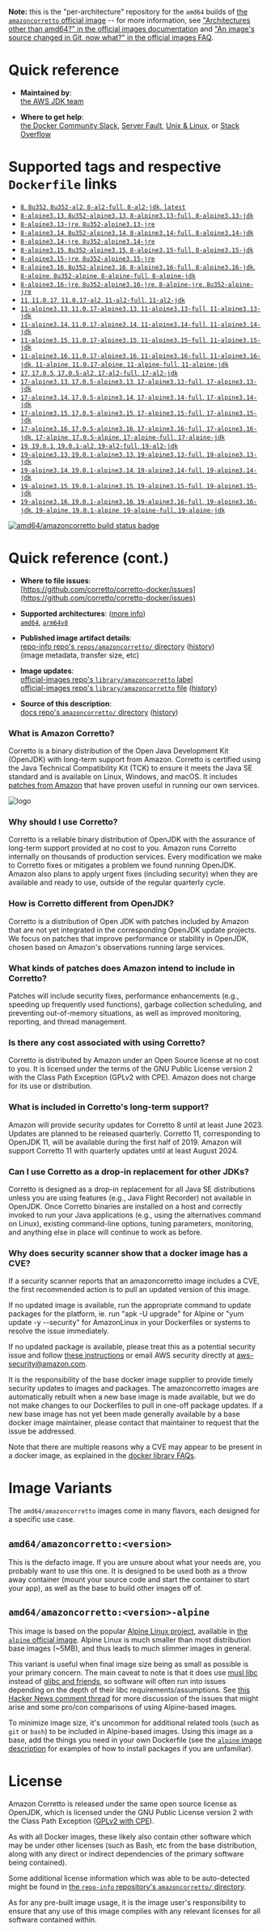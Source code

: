 <!--

********************************************************************************

WARNING:

    DO NOT EDIT "amazoncorretto/README.md"

    IT IS AUTO-GENERATED

    (from the other files in "amazoncorretto/" combined with a set of templates)

********************************************************************************

-->

**Note:** this is the "per-architecture" repository for the `amd64` builds of [the `amazoncorretto` official image](https://hub.docker.com/_/amazoncorretto) -- for more information, see ["Architectures other than amd64?" in the official images documentation](https://github.com/docker-library/official-images#architectures-other-than-amd64) and ["An image's source changed in Git, now what?" in the official images FAQ](https://github.com/docker-library/faq#an-images-source-changed-in-git-now-what).

# Quick reference

-	**Maintained by**:  
	[the AWS JDK team](https://github.com/corretto/corretto-docker)

-	**Where to get help**:  
	[the Docker Community Slack](https://dockr.ly/comm-slack), [Server Fault](https://serverfault.com/help/on-topic), [Unix & Linux](https://unix.stackexchange.com/help/on-topic), or [Stack Overflow](https://stackoverflow.com/help/on-topic)

# Supported tags and respective `Dockerfile` links

-	[`8`, `8u352`, `8u352-al2`, `8-al2-full`, `8-al2-jdk`, `latest`](https://github.com/corretto/corretto-docker/blob/24e5c2ee21dbd8c94b89e6a06f946723d29e5b04/8/jdk/al2/Dockerfile)
-	[`8-alpine3.13`, `8u352-alpine3.13`, `8-alpine3.13-full`, `8-alpine3.13-jdk`](https://github.com/corretto/corretto-docker/blob/24e5c2ee21dbd8c94b89e6a06f946723d29e5b04/8/jdk/alpine/3.13/Dockerfile)
-	[`8-alpine3.13-jre`, `8u352-alpine3.13-jre`](https://github.com/corretto/corretto-docker/blob/24e5c2ee21dbd8c94b89e6a06f946723d29e5b04/8/jre/alpine/3.13/Dockerfile)
-	[`8-alpine3.14`, `8u352-alpine3.14`, `8-alpine3.14-full`, `8-alpine3.14-jdk`](https://github.com/corretto/corretto-docker/blob/24e5c2ee21dbd8c94b89e6a06f946723d29e5b04/8/jdk/alpine/3.14/Dockerfile)
-	[`8-alpine3.14-jre`, `8u352-alpine3.14-jre`](https://github.com/corretto/corretto-docker/blob/24e5c2ee21dbd8c94b89e6a06f946723d29e5b04/8/jre/alpine/3.14/Dockerfile)
-	[`8-alpine3.15`, `8u352-alpine3.15`, `8-alpine3.15-full`, `8-alpine3.15-jdk`](https://github.com/corretto/corretto-docker/blob/24e5c2ee21dbd8c94b89e6a06f946723d29e5b04/8/jdk/alpine/3.15/Dockerfile)
-	[`8-alpine3.15-jre`, `8u352-alpine3.15-jre`](https://github.com/corretto/corretto-docker/blob/24e5c2ee21dbd8c94b89e6a06f946723d29e5b04/8/jre/alpine/3.15/Dockerfile)
-	[`8-alpine3.16`, `8u352-alpine3.16`, `8-alpine3.16-full`, `8-alpine3.16-jdk`, `8-alpine`, `8u352-alpine`, `8-alpine-full`, `8-alpine-jdk`](https://github.com/corretto/corretto-docker/blob/24e5c2ee21dbd8c94b89e6a06f946723d29e5b04/8/jdk/alpine/3.16/Dockerfile)
-	[`8-alpine3.16-jre`, `8u352-alpine3.16-jre`, `8-alpine-jre`, `8u352-alpine-jre`](https://github.com/corretto/corretto-docker/blob/24e5c2ee21dbd8c94b89e6a06f946723d29e5b04/8/jre/alpine/3.16/Dockerfile)
-	[`11`, `11.0.17`, `11.0.17-al2`, `11-al2-full`, `11-al2-jdk`](https://github.com/corretto/corretto-docker/blob/24e5c2ee21dbd8c94b89e6a06f946723d29e5b04/11/jdk/al2/Dockerfile)
-	[`11-alpine3.13`, `11.0.17-alpine3.13`, `11-alpine3.13-full`, `11-alpine3.13-jdk`](https://github.com/corretto/corretto-docker/blob/24e5c2ee21dbd8c94b89e6a06f946723d29e5b04/11/jdk/alpine/3.13/Dockerfile)
-	[`11-alpine3.14`, `11.0.17-alpine3.14`, `11-alpine3.14-full`, `11-alpine3.14-jdk`](https://github.com/corretto/corretto-docker/blob/24e5c2ee21dbd8c94b89e6a06f946723d29e5b04/11/jdk/alpine/3.14/Dockerfile)
-	[`11-alpine3.15`, `11.0.17-alpine3.15`, `11-alpine3.15-full`, `11-alpine3.15-jdk`](https://github.com/corretto/corretto-docker/blob/24e5c2ee21dbd8c94b89e6a06f946723d29e5b04/11/jdk/alpine/3.15/Dockerfile)
-	[`11-alpine3.16`, `11.0.17-alpine3.16`, `11-alpine3.16-full`, `11-alpine3.16-jdk`, `11-alpine`, `11.0.17-alpine`, `11-alpine-full`, `11-alpine-jdk`](https://github.com/corretto/corretto-docker/blob/24e5c2ee21dbd8c94b89e6a06f946723d29e5b04/11/jdk/alpine/3.16/Dockerfile)
-	[`17`, `17.0.5`, `17.0.5-al2`, `17-al2-full`, `17-al2-jdk`](https://github.com/corretto/corretto-docker/blob/24e5c2ee21dbd8c94b89e6a06f946723d29e5b04/17/jdk/al2/Dockerfile)
-	[`17-alpine3.13`, `17.0.5-alpine3.13`, `17-alpine3.13-full`, `17-alpine3.13-jdk`](https://github.com/corretto/corretto-docker/blob/24e5c2ee21dbd8c94b89e6a06f946723d29e5b04/17/jdk/alpine/3.13/Dockerfile)
-	[`17-alpine3.14`, `17.0.5-alpine3.14`, `17-alpine3.14-full`, `17-alpine3.14-jdk`](https://github.com/corretto/corretto-docker/blob/24e5c2ee21dbd8c94b89e6a06f946723d29e5b04/17/jdk/alpine/3.14/Dockerfile)
-	[`17-alpine3.15`, `17.0.5-alpine3.15`, `17-alpine3.15-full`, `17-alpine3.15-jdk`](https://github.com/corretto/corretto-docker/blob/24e5c2ee21dbd8c94b89e6a06f946723d29e5b04/17/jdk/alpine/3.15/Dockerfile)
-	[`17-alpine3.16`, `17.0.5-alpine3.16`, `17-alpine3.16-full`, `17-alpine3.16-jdk`, `17-alpine`, `17.0.5-alpine`, `17-alpine-full`, `17-alpine-jdk`](https://github.com/corretto/corretto-docker/blob/24e5c2ee21dbd8c94b89e6a06f946723d29e5b04/17/jdk/alpine/3.16/Dockerfile)
-	[`19`, `19.0.1`, `19.0.1-al2`, `19-al2-full`, `19-al2-jdk`](https://github.com/corretto/corretto-docker/blob/24e5c2ee21dbd8c94b89e6a06f946723d29e5b04/19/jdk/al2/Dockerfile)
-	[`19-alpine3.13`, `19.0.1-alpine3.13`, `19-alpine3.13-full`, `19-alpine3.13-jdk`](https://github.com/corretto/corretto-docker/blob/24e5c2ee21dbd8c94b89e6a06f946723d29e5b04/19/jdk/alpine/3.13/Dockerfile)
-	[`19-alpine3.14`, `19.0.1-alpine3.14`, `19-alpine3.14-full`, `19-alpine3.14-jdk`](https://github.com/corretto/corretto-docker/blob/24e5c2ee21dbd8c94b89e6a06f946723d29e5b04/19/jdk/alpine/3.14/Dockerfile)
-	[`19-alpine3.15`, `19.0.1-alpine3.15`, `19-alpine3.15-full`, `19-alpine3.15-jdk`](https://github.com/corretto/corretto-docker/blob/24e5c2ee21dbd8c94b89e6a06f946723d29e5b04/19/jdk/alpine/3.15/Dockerfile)
-	[`19-alpine3.16`, `19.0.1-alpine3.16`, `19-alpine3.16-full`, `19-alpine3.16-jdk`, `19-alpine`, `19.0.1-alpine`, `19-alpine-full`, `19-alpine-jdk`](https://github.com/corretto/corretto-docker/blob/24e5c2ee21dbd8c94b89e6a06f946723d29e5b04/19/jdk/alpine/3.16/Dockerfile)

[![amd64/amazoncorretto build status badge](https://img.shields.io/jenkins/s/https/doi-janky.infosiftr.net/job/multiarch/job/amd64/job/amazoncorretto.svg?label=amd64/amazoncorretto%20%20build%20job)](https://doi-janky.infosiftr.net/job/multiarch/job/amd64/job/amazoncorretto/)

# Quick reference (cont.)

-	**Where to file issues**:  
	[https://github.com/corretto/corretto-docker/issues](https://github.com/corretto/corretto-docker/issues)

-	**Supported architectures**: ([more info](https://github.com/docker-library/official-images#architectures-other-than-amd64))  
	[`amd64`](https://hub.docker.com/r/amd64/amazoncorretto/), [`arm64v8`](https://hub.docker.com/r/arm64v8/amazoncorretto/)

-	**Published image artifact details**:  
	[repo-info repo's `repos/amazoncorretto/` directory](https://github.com/docker-library/repo-info/blob/master/repos/amazoncorretto) ([history](https://github.com/docker-library/repo-info/commits/master/repos/amazoncorretto))  
	(image metadata, transfer size, etc)

-	**Image updates**:  
	[official-images repo's `library/amazoncorretto` label](https://github.com/docker-library/official-images/issues?q=label%3Alibrary%2Famazoncorretto)  
	[official-images repo's `library/amazoncorretto` file](https://github.com/docker-library/official-images/blob/master/library/amazoncorretto) ([history](https://github.com/docker-library/official-images/commits/master/library/amazoncorretto))

-	**Source of this description**:  
	[docs repo's `amazoncorretto/` directory](https://github.com/docker-library/docs/tree/master/amazoncorretto) ([history](https://github.com/docker-library/docs/commits/master/amazoncorretto))

### What is Amazon Corretto?

Corretto is a binary distribution of the Open Java Development Kit (OpenJDK) with long-term support from Amazon. Corretto is certified using the Java Technical Compatibility Kit (TCK) to ensure it meets the Java SE standard and is available on Linux, Windows, and macOS. It includes [patches from Amazon](https://docs.aws.amazon.com/corretto/latest/corretto-8-ug/patches.html) that have proven useful in running our own services.

![logo](https://raw.githubusercontent.com/docker-library/docs/e7106eecc0140176d9c3dec8986f2e61b443e0fb/amazoncorretto/logo.png)

### Why should I use Corretto?

Corretto is a reliable binary distribution of OpenJDK with the assurance of long-term support provided at no cost to you. Amazon runs Corretto internally on thousands of production services. Every modification we make to Corretto fixes or mitigates a problem we found running OpenJDK. Amazon also plans to apply urgent fixes (including security) when they are available and ready to use, outside of the regular quarterly cycle.

### How is Corretto different from OpenJDK?

Corretto is a distribution of Open JDK with patches included by Amazon that are not yet integrated in the corresponding OpenJDK update projects. We focus on patches that improve performance or stability in OpenJDK, chosen based on Amazon's observations running large services.

### What kinds of patches does Amazon intend to include in Corretto?

Patches will include security fixes, performance enhancements (e.g., speeding up frequently used functions), garbage collection scheduling, and preventing out-of-memory situations, as well as improved monitoring, reporting, and thread management.

### Is there any cost associated with using Corretto?

Corretto is distributed by Amazon under an Open Source license at no cost to you. It is licensed under the terms of the GNU Public License version 2 with the Class Path Exception (GPLv2 with CPE). Amazon does not charge for its use or distribution.

### What is included in Corretto's long-term support?

Amazon will provide security updates for Corretto 8 until at least June 2023. Updates are planned to be released quarterly. Corretto 11, corresponding to OpenJDK 11, will be available during the first half of 2019. Amazon will support Corretto 11 with quarterly updates until at least August 2024.

### Can I use Corretto as a drop-in replacement for other JDKs?

Corretto is designed as a drop-in replacement for all Java SE distributions unless you are using features (e.g., Java Flight Recorder) not available in OpenJDK. Once Corretto binaries are installed on a host and correctly invoked to run your Java applications (e.g., using the alternatives command on Linux), existing command-line options, tuning parameters, monitoring, and anything else in place will continue to work as before.

### Why does security scanner show that a docker image has a CVE?

If a security scanner reports that an amazoncorretto image includes a CVE, the first recommended action is to pull an updated version of this image.

If no updated image is available, run the appropriate command to update packages for the platform, ie. run "apk -U upgrade" for Alpine or "yum update -y --security" for AmazonLinux in your Dockerfiles or systems to resolve the issue immediately.

If no updated package is available, please treat this as a potential security issue and follow [these instructions](https://aws.amazon.com/security/vulnerability-reporting/) or email AWS security directly at [aws-security@amazon.com](mailto:aws-security@amazon.com).

It is the responsibility of the base docker image supplier to provide timely security updates to images and packages. The amazoncorretto images are automatically rebuilt when a new base image is made available, but we do not make changes to our Dockerfiles to pull in one-off package updates. If a new base image has not yet been made generally available by a base docker image maintainer, please contact that maintainer to request that the issue be addressed.

Note that there are multiple reasons why a CVE may appear to be present in a docker image, as explained in the [docker library FAQs](https://github.com/docker-library/faq/tree/73f10b0daf2fb8e7b38efaccc0e90b3510919d51#why-does-my-security-scanner-show-that-an-image-has-cves).

# Image Variants

The `amd64/amazoncorretto` images come in many flavors, each designed for a specific use case.

## `amd64/amazoncorretto:<version>`

This is the defacto image. If you are unsure about what your needs are, you probably want to use this one. It is designed to be used both as a throw away container (mount your source code and start the container to start your app), as well as the base to build other images off of.

## `amd64/amazoncorretto:<version>-alpine`

This image is based on the popular [Alpine Linux project](https://alpinelinux.org), available in [the `alpine` official image](https://hub.docker.com/_/alpine). Alpine Linux is much smaller than most distribution base images (~5MB), and thus leads to much slimmer images in general.

This variant is useful when final image size being as small as possible is your primary concern. The main caveat to note is that it does use [musl libc](https://musl.libc.org) instead of [glibc and friends](https://www.etalabs.net/compare_libcs.html), so software will often run into issues depending on the depth of their libc requirements/assumptions. See [this Hacker News comment thread](https://news.ycombinator.com/item?id=10782897) for more discussion of the issues that might arise and some pro/con comparisons of using Alpine-based images.

To minimize image size, it's uncommon for additional related tools (such as `git` or `bash`) to be included in Alpine-based images. Using this image as a base, add the things you need in your own Dockerfile (see the [`alpine` image description](https://hub.docker.com/_/alpine/) for examples of how to install packages if you are unfamiliar).

# License

Amazon Corretto is released under the same open source license as OpenJDK, which is licensed under the GNU Public License version 2 with the Class Path Exception ([GPLv2 with CPE](https://openjdk.java.net/legal/gplv2+ce.html)).

As with all Docker images, these likely also contain other software which may be under other licenses (such as Bash, etc from the base distribution, along with any direct or indirect dependencies of the primary software being contained).

Some additional license information which was able to be auto-detected might be found in [the `repo-info` repository's `amazoncorretto/` directory](https://github.com/docker-library/repo-info/tree/master/repos/amazoncorretto).

As for any pre-built image usage, it is the image user's responsibility to ensure that any use of this image complies with any relevant licenses for all software contained within.

